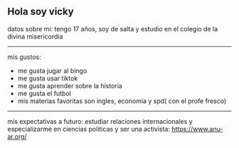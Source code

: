 ## Hola soy vicky 

datos sobre mi: tengo 17 años, soy de salta y estudio en el colegio de la divina misericordia

---

mis gustos:
- me gusta jugar al bingo
- me gusta usar tiktok
- me gusta aprender sobre la historia
- me gusta el futbol
- mis materias favoritas son ingles, economia y spd( con el profe fresco)

---

mis expectativas a futuro:
estudiar relaciones internacionales y especializarme en ciencias politicas y ser una activista: https://www.anu-ar.org/







